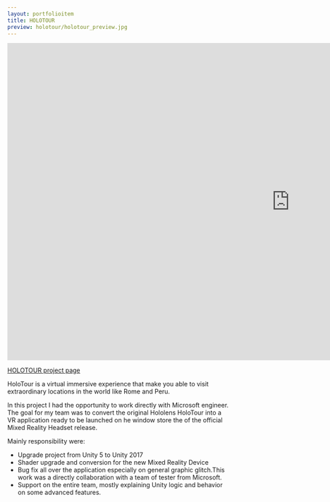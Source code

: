 ```yaml
---
layout: portfolioitem
title: HOLOTOUR
preview: holotour/holotour_preview.jpg
---
```

<!--more-->

<iframe width="1280" height="720" src="https://www.youtube.com/embed/pLd9WPlaMpY" frameborder="0" allow="autoplay; encrypted-media"></iframe>


[HOLOTOUR project page](http://www.holoforge.io/work/holotour)

HoloTour is a virtual immersive experience that make you able to visit extraordinary locations in the world like Rome and Peru.

In this project I had the opportunity to work directly with Microsoft engineer.
The goal for my team was to convert the original Hololens HoloTour into a VR application ready to be launched on he window store the of the official Mixed Reality Headset release.

Mainly responsibility were:
- Upgrade project from Unity 5 to Unity 2017 
- Shader upgrade and conversion for the new Mixed Reality Device
- Bug fix all over the application especially on general graphic glitch.This work was a directly collaboration with a team of tester from Microsoft.
- Support on the entire team, mostly explaining Unity logic and behavior on some advanced features.

